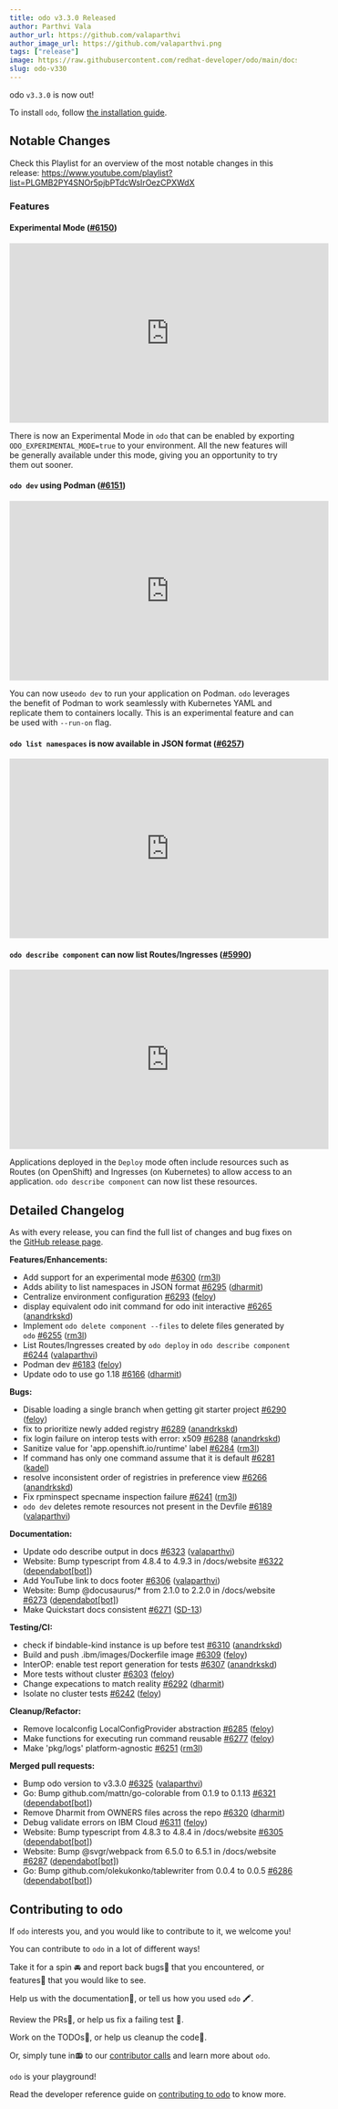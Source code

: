 ```yaml
---
title: odo v3.3.0 Released
author: Parthvi Vala
author_url: https://github.com/valaparthvi
author_image_url: https://github.com/valaparthvi.png
tags: ["release"]
image: https://raw.githubusercontent.com/redhat-developer/odo/main/docs/website/static/img/logo.png
slug: odo-v330
---
```


odo `v3.3.0` is now out!

<!--truncate-->

To install `odo`, follow [the installation guide](../docs/overview/installation).

## Notable Changes

Check this Playlist for an overview of the most notable changes in this release:
https://www.youtube.com/playlist?list=PLGMB2PY4SNOr5pjbPTdcWsIrOezCPXWdX

### Features

#### Experimental Mode ([#6150](https://github.com/redhat-developer/odo/pull/6150))

<iframe width="560" height="315" src="https://www.youtube.com/embed/SkrkvQew2X0" title="Experimental Mode" frameborder="0" allow="accelerometer; autoplay; clipboard-write; encrypted-media; gyroscope; picture-in-picture" allowfullscreen></iframe>

There is now an Experimental Mode in `odo` that can be enabled by exporting `ODO_EXPERIMENTAL_MODE=true` to your environment. All the new features will be generally available under this mode, giving you an opportunity to try them out sooner.

#### `odo dev` using Podman  ([#6151](https://github.com/redhat-developer/odo/pull/6151))
<iframe width="560" height="315" src="https://www.youtube.com/embed/EmN_hGkOHX4?list=PLGMB2PY4SNOr5pjbPTdcWsIrOezCPXWdX" title="odo dev using podman" frameborder="0" allow="accelerometer; autoplay; clipboard-write; encrypted-media; gyroscope; picture-in-picture" allowfullscreen></iframe>

You can now use`odo dev` to run your application on Podman. `odo` leverages the benefit of Podman to work seamlessly with Kubernetes YAML and replicate them to containers locally.
This is an experimental feature and can be used with `--run-on` flag.

#### `odo list namespaces` is now available in JSON format ([\#6257](https://github.com/redhat-developer/odo/pull/6257))
<iframe width="560" height="315" src="https://www.youtube.com/embed/acOgepAlKGI?list=PLGMB2PY4SNOr5pjbPTdcWsIrOezCPXWdX" title="JSON Output for 'odo list namespaces'" frameborder="0" allow="accelerometer; autoplay; clipboard-write; encrypted-media; gyroscope; picture-in-picture" allowfullscreen></iframe>

#### `odo describe component` can now list Routes/Ingresses ([\#5990](https://github.com/redhat-developer/odo/pull/5990))

<iframe width="560" height="315" src="https://www.youtube.com/embed/cRA5uaMSQ_4?list=PLGMB2PY4SNOr5pjbPTdcWsIrOezCPXWdX" title="`odo describe component`: List Routes/Ingresses deployed by odo deploy" frameborder="0" allow="accelerometer; autoplay; clipboard-write; encrypted-media; gyroscope; picture-in-picture" allowfullscreen></iframe>

Applications deployed in the `Deploy` mode often include resources such as Routes (on OpenShift) and Ingresses (on Kubernetes) to allow access to an application.
`odo describe component` can now list these resources. 

## Detailed Changelog

As with every release, you can find the full list of changes and bug fixes on the [GitHub release page](https://github.com/redhat-developer/odo/releases/tag/v3.3.0).

**Features/Enhancements:**

- Add support for an experimental mode [\#6300](https://github.com/redhat-developer/odo/pull/6300) ([rm3l](https://github.com/rm3l))
- Adds ability to list namespaces in JSON format [\#6295](https://github.com/redhat-developer/odo/pull/6295) ([dharmit](https://github.com/dharmit))
- Centralize environment configuration [\#6293](https://github.com/redhat-developer/odo/pull/6293) ([feloy](https://github.com/feloy))
- display equivalent odo init command for odo init interactive [\#6265](https://github.com/redhat-developer/odo/pull/6265) ([anandrkskd](https://github.com/anandrkskd))
- Implement `odo delete component --files` to delete files generated by `odo` [\#6255](https://github.com/redhat-developer/odo/pull/6255) ([rm3l](https://github.com/rm3l))
- List Routes/Ingresses created by `odo deploy` in `odo describe component` [\#6244](https://github.com/redhat-developer/odo/pull/6244) ([valaparthvi](https://github.com/valaparthvi))
- Podman dev [\#6183](https://github.com/redhat-developer/odo/pull/6183) ([feloy](https://github.com/feloy))
- Update odo to use go 1.18 [\#6166](https://github.com/redhat-developer/odo/pull/6166) ([dharmit](https://github.com/dharmit))

**Bugs:**

- Disable loading a single branch when getting git starter project [\#6290](https://github.com/redhat-developer/odo/pull/6290) ([feloy](https://github.com/feloy))
- fix to prioritize newly added registry [\#6289](https://github.com/redhat-developer/odo/pull/6289) ([anandrkskd](https://github.com/anandrkskd))
- fix login failure on interop tests with error: x509 [\#6288](https://github.com/redhat-developer/odo/pull/6288) ([anandrkskd](https://github.com/anandrkskd))
- Sanitize value for 'app.openshift.io/runtime' label [\#6284](https://github.com/redhat-developer/odo/pull/6284) ([rm3l](https://github.com/rm3l))
- If command has only one command assume that it is default [\#6281](https://github.com/redhat-developer/odo/pull/6281) ([kadel](https://github.com/kadel))
- resolve inconsistent order of registries in preference view [\#6266](https://github.com/redhat-developer/odo/pull/6266) ([anandrkskd](https://github.com/anandrkskd))
- Fix rpminspect specname inspection failure [\#6241](https://github.com/redhat-developer/odo/pull/6241) ([rm3l](https://github.com/rm3l))
- `odo dev` deletes remote resources not present in the Devfile [\#6189](https://github.com/redhat-developer/odo/pull/6189) ([valaparthvi](https://github.com/valaparthvi))

**Documentation:**

- Update odo describe output in docs [\#6323](https://github.com/redhat-developer/odo/pull/6323) ([valaparthvi](https://github.com/valaparthvi))
- Website: Bump typescript from 4.8.4 to 4.9.3 in /docs/website [\#6322](https://github.com/redhat-developer/odo/pull/6322) ([dependabot[bot]](https://github.com/apps/dependabot))
- Add YouTube link to docs footer [\#6306](https://github.com/redhat-developer/odo/pull/6306) ([valaparthvi](https://github.com/valaparthvi))
- Website: Bump @docusaurus/\* from 2.1.0 to 2.2.0 in /docs/website [\#6273](https://github.com/redhat-developer/odo/pull/6273) ([dependabot[bot]](https://github.com/apps/dependabot))
- Make Quickstart docs consistent [\#6271](https://github.com/redhat-developer/odo/pull/6271) ([SD-13](https://github.com/SD-13))

**Testing/CI:**

- check if bindable-kind instance is up before test [\#6310](https://github.com/redhat-developer/odo/pull/6310) ([anandrkskd](https://github.com/anandrkskd))
- Build and push .ibm/images/Dockerfile image [\#6309](https://github.com/redhat-developer/odo/pull/6309) ([feloy](https://github.com/feloy))
- InterOP: enable test report generation for tests [\#6307](https://github.com/redhat-developer/odo/pull/6307) ([anandrkskd](https://github.com/anandrkskd))
- More tests without cluster [\#6303](https://github.com/redhat-developer/odo/pull/6303) ([feloy](https://github.com/feloy))
- Change expecations to match reality [\#6292](https://github.com/redhat-developer/odo/pull/6292) ([dharmit](https://github.com/dharmit))
- Isolate no cluster tests [\#6242](https://github.com/redhat-developer/odo/pull/6242) ([feloy](https://github.com/feloy))

**Cleanup/Refactor:**

- Remove localconfig LocalConfigProvider abstraction [\#6285](https://github.com/redhat-developer/odo/pull/6285) ([feloy](https://github.com/feloy))
- Make functions for executing run command reusable [\#6277](https://github.com/redhat-developer/odo/pull/6277) ([feloy](https://github.com/feloy))
- Make 'pkg/logs' platform-agnostic [\#6251](https://github.com/redhat-developer/odo/pull/6251) ([rm3l](https://github.com/rm3l))

**Merged pull requests:**

- Bump odo version to v3.3.0 [\#6325](https://github.com/redhat-developer/odo/pull/6325) ([valaparthvi](https://github.com/valaparthvi))
- Go: Bump github.com/mattn/go-colorable from 0.1.9 to 0.1.13 [\#6321](https://github.com/redhat-developer/odo/pull/6321) ([dependabot[bot]](https://github.com/apps/dependabot))
- Remove Dharmit from OWNERS files across the repo [\#6320](https://github.com/redhat-developer/odo/pull/6320) ([dharmit](https://github.com/dharmit))
- Debug validate errors on IBM Cloud [\#6311](https://github.com/redhat-developer/odo/pull/6311) ([feloy](https://github.com/feloy))
- Website: Bump typescript from 4.8.3 to 4.8.4 in /docs/website [\#6305](https://github.com/redhat-developer/odo/pull/6305) ([dependabot[bot]](https://github.com/apps/dependabot))
- Website: Bump @svgr/webpack from 6.5.0 to 6.5.1 in /docs/website [\#6287](https://github.com/redhat-developer/odo/pull/6287) ([dependabot[bot]](https://github.com/apps/dependabot))
- Go: Bump github.com/olekukonko/tablewriter from 0.0.4 to 0.0.5 [\#6286](https://github.com/redhat-developer/odo/pull/6286) ([dependabot[bot]](https://github.com/apps/dependabot))

## Contributing to odo
If `odo` interests you, and you would like to contribute to it, we welcome you!

You can contribute to `odo` in a lot of different ways!

Take it for a spin 🚘 and report back bugs🐞 that you encountered, or features🌟 that you would like to see.

Help us with the documentation📜, or tell us how you used `odo` 🖍.

Review the PRs👀, or help us fix a failing test 🚩.

Work on the TODOs📝, or help us cleanup the code🚮.

Or, simply tune in📻 to our [contributor calls](https://github.com/redhat-developer/odo#meetings) and learn more about `odo`.

`odo` is your playground!

Read the developer reference guide on [contributing to odo](/docs/development/contribution) to know more.
